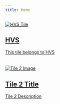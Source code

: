 ```yaml
---
title: Home
---
```

<div class="md-grid">
  <div class="md-cell md-cell--4">
    <a href="../HVS/Page1.md">
      <div class="md-card">
        <div class="md-card__media md-card__media--16:9">
          <img src="../assets/images/tile1.jpg" alt="HVS Tile" style="max-width: 100%;>
        </div>
        <div class="md-card__content">
          <h2 class="md-card__title">HVS</h2>
          <p class="md-card__description">This tile belongs to HVS</p>
        </div>
      </div>
    </a>
  </div>

  <div class="md-cell md-cell--4">
    <a href="page2.md">
      <div class="md-card">
        <div class="md-card__media md-card__media--16:9">
          <img src="images/tile2.jpg" alt="Tile 2 Image">
        </div>
        <div class="md-card__content">
          <h2 class="md-card__title">Tile 2 Title</h2>
          <p class="md-card__description">Tile 2 Description</p>
        </div>
      </div>
    </a>
  </div>
</div>

<style>
.md-grid {
  display: flex; /* Use flexbox for horizontal layout */
  flex-wrap: wrap; /* Allow tiles to wrap to the next row if needed */
  justify-content: space-between; /* Add space between tiles */
}

.md-cell {
  flex: 1; /* Allow cells to grow and shrink to fill available space */
  min-width: 300px; /* Set a minimum width for each tile */
  margin-bottom: 20px; /* Add vertical spacing between rows */
}



